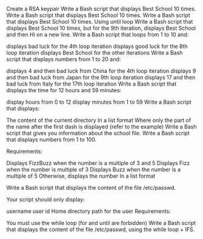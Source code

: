 Create a RSA keypair
Write a Bash script that displays Best School 10 times.
Write a Bash script that displays Best School 10 times.
Write a Bash script that displays Best School 10 times. Using until loop
Write a Bash script that displays Best School 10 times, but for the 9th iteration, displays Best School and then Hi on a new line.
Write a Bash script that loops from 1 to 10 and:

displays bad luck for the 4th loop iteration
displays good luck for the 8th loop iteration
displays Best School for the other iterations
Write a Bash script that displays numbers from 1 to 20 and:

displays 4 and then bad luck from China for the 4th loop iteration
displays 9 and then bad luck from Japan for the 9th loop iteration
displays 17 and then bad luck from Italy for the 17th loop iteration
Write a Bash script that displays the time for 12 hours and 59 minutes:

display hours from 0 to 12
display minutes from 1 to 59
Write a Bash script that displays:

The content of the current directory
In a list format
Where only the part of the name after the first dash is displayed (refer to the example)
Write a Bash script that gives you information about the school file.
Write a Bash script that displays numbers from 1 to 100.

Requirements:

Displays FizzBuzz when the number is a multiple of 3 and 5
Displays Fizz when the number is multiple of 3
Displays Buzz when the number is a multiple of 5
Otherwise, displays the number
In a list format

Write a Bash script that displays the content of the file /etc/passwd.

Your script should only display:

username
user id
Home directory path for the user
Requirements:

You must use the while loop (for and until are forbidden)
Write a Bash script that displays the content of the file /etc/passwd, using the while loop + IFS.
